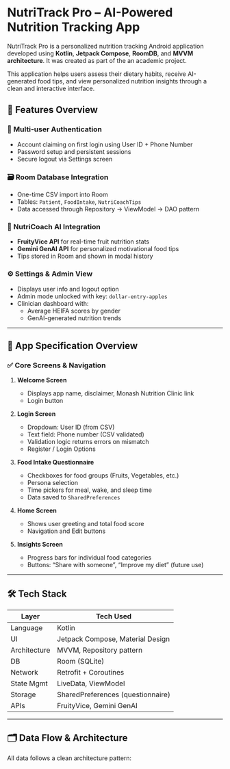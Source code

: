 # NutriTrack Pro – AI-Powered Nutrition Tracking App

NutriTrack Pro is a personalized nutrition tracking Android application developed using **Kotlin**, **Jetpack Compose**, **RoomDB**, and **MVVM architecture**. It was created as part of the an academic project.

This application helps users assess their dietary habits, receive AI-generated food tips, and view personalized nutrition insights through a clean and interactive interface.

## 📖 Features Overview

### 🔐 Multi-user Authentication
- Account claiming on first login using User ID + Phone Number
- Password setup and persistent sessions
- Secure logout via Settings screen

### 🗃️ Room Database Integration
- One-time CSV import into Room
- Tables: `Patient`, `FoodIntake`, `NutriCoachTips`
- Data accessed through Repository → ViewModel → DAO pattern

### 🤖 NutriCoach AI Integration
- **FruityVice API** for real-time fruit nutrition stats
- **Gemini GenAI API** for personalized motivational food tips
- Tips stored in Room and shown in modal history

### ⚙️ Settings & Admin View
- Displays user info and logout option
- Admin mode unlocked with key: `dollar-entry-apples`
- Clinician dashboard with:
  - Average HEIFA scores by gender
  - GenAI-generated nutrition trends

---

## 📖 App Specification Overview


### ✅ Core Screens & Navigation

1. **Welcome Screen**
   - Displays app name, disclaimer, Monash Nutrition Clinic link
   - Login button

2. **Login Screen**
   - Dropdown: User ID (from CSV)
   - Text field: Phone number (CSV validated)
   - Validation logic returns errors on mismatch
   - Register / Login Options

3. **Food Intake Questionnaire**
   - Checkboxes for food groups (Fruits, Vegetables, etc.)
   - Persona selection
   - Time pickers for meal, wake, and sleep time
   - Data saved to `SharedPreferences`

4. **Home Screen**
   - Shows user greeting and total food score
   - Navigation and Edit buttons

5. **Insights Screen**
   - Progress bars for individual food categories
   - Buttons: “Share with someone”, “Improve my diet” (future use)



---

## 🛠️ Tech Stack

| Layer         | Tech Used                          |
|---------------|------------------------------------|
| Language      | Kotlin                             |
| UI            | Jetpack Compose, Material Design   |
| Architecture  | MVVM, Repository pattern           |
| DB            | Room (SQLite)                      |
| Network       | Retrofit + Coroutines              |
| State Mgmt    | LiveData, ViewModel                |
| Storage       | SharedPreferences (questionnaire)  |
| APIs          | FruityVice, Gemini GenAI           |

---

## 🗂️ Data Flow & Architecture

All data follows a clean architecture pattern:

